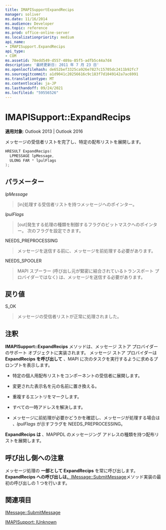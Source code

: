 ```yaml
---
title: IMAPISupportExpandRecips
manager: soliver
ms.date: 11/16/2014
ms.audience: Developer
ms.topic: reference
ms.prod: office-online-server
ms.localizationpriority: medium
api_name:
- IMAPISupport.ExpandRecips
api_type:
- COM
ms.assetid: 78edd549-d557-489a-85f5-adfb5c44a7d4
description: '最終更新日: 2011 年 7 月 23 日'
ms.openlocfilehash: de652bef3325ca926e7827c15705dc2411b92fc7
ms.sourcegitcommit: a1d9041c20256616c9c183f7d1049142a7ac6991
ms.translationtype: MT
ms.contentlocale: ja-JP
ms.lasthandoff: 09/24/2021
ms.locfileid: "59556526"
---
```

# <a name="imapisupportexpandrecips"></a>IMAPISupport::ExpandRecips

  
  
**適用対象**: Outlook 2013 | Outlook 2016 
  
メッセージの受信者リストを完了し、特定の配布リストを展開します。
  
```cpp
HRESULT ExpandRecips(
  LPMESSAGE lpMessage,
  ULONG FAR * lpulFlags
);
```

## <a name="parameters"></a>パラメーター

 _lpMessage_
  
> [in]処理する受信者リストを持つメッセージへのポインター。
    
 _lpulFlags_
  
> [out]発生する処理の種類を制御するフラグのビットマスクへのポインター。 次のフラグを設定できます。
    
NEEDS_PREPROCESSING 
  
> メッセージを送信する前に、メッセージを前処理する必要があります。
    
NEEDS_SPOOLER 
  
> MAPI スプーラー (呼び出し元が緊密に結合されているトランスポート プロバイダーではなく) は、メッセージを送信する必要があります。
    
## <a name="return-value"></a>戻り値

S_OK 
  
> メッセージの受信者リストが正常に処理されました。
    
## <a name="remarks"></a>注釈

**IMAPISupport::ExpandRecips** メソッドは、メッセージ ストア プロバイダーのサポート オブジェクトに実装されます。 メッセージ ストア プロバイダーは **ExpandRecips を呼び出して** 、MAPI に次のタスクを実行するように求めるプロンプトを表示します。 
  
- 特定の個人用配布リストをコンポーネントの受信者に展開します。
    
- 変更された表示名を元の名前に置き換える。
    
- 重複するエントリをマークします。
    
- すべての一時アドレスを解決します。 
    
- メッセージに前処理が必要かどうかを確認し、メッセージが処理する場合は  _、lpulFlags_ が示すフラグを NEEDS_PREPROCESSING。 
    
 **ExpandRecips は** 、MAPIPDL のメッセージング アドレスの種類を持つ配布リストを展開します。 
  
## <a name="notes-to-callers"></a>呼び出し側への注意

メッセージ処理の **一部として ExpandRecips** を常に呼び出します。 **ExpandRecips への呼び出しは**[、IMessage::SubmitMessage](imessage-submitmessage.md)メソッド実装の最初の呼び出しの 1 つを行います。 
  
## <a name="see-also"></a>関連項目



[IMessage::SubmitMessage](imessage-submitmessage.md)
  
[IMAPISupport: IUnknown](imapisupportiunknown.md)

